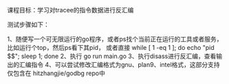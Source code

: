 课程目标：学习对tracee的指令数据进行反汇编

测试步骤如下：

1、随便写一个可无限运行的go程序，或者ps找个当前正在运行的工具或者服务，
   比如运行个top，然后ps看下其pid，
   或者直接 while [ 1 -eq 1 ]; do echo "pid $$"; sleep 1; done
2、执行 go run main.go <pid>
3、执行disass进行反汇编，查看输出的汇编指令
4、可以尝试修改汇编格式为gnu、plan9、intel格式，这部分支持仅包含在 hitzhangjie/godbg repo中
